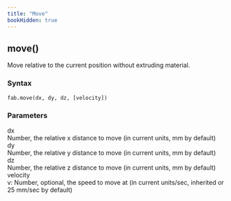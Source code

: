 ```yaml
---
title: "Move"
bookHidden: true
---
```


<h2 class="ref-header">move()</h2>
Move relative to the current position without extruding material.

### Syntax
```
fab.move(dx, dy, dz, [velocity])
```

### Parameters
<div class="grid-container">
 <div class="grid-item">dx</div>
 <div class="grid-item">Number, the relative x distance to move (in current units, mm by default)</div>

 <div class="grid-item">dy</div>
 <div class="grid-item">Number, the relative y distance to move (in current units, mm by default)</div>

 <div class="grid-item">dz</div>
 <div class="grid-item">Number, the relative z distance to move (in current units, mm by default)</div>

 <div class="grid-item">velocity</div>
 <div class="grid-item">v: Number, optional, the speed to move at (in current units/sec, inherited or 25 mm/sec by default)</div>
</div>